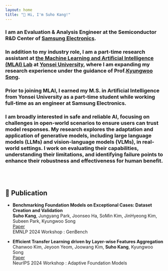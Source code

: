 ```yaml
---
layout: home
title: "👋 Hi, I'm Suho Kang!"
---
```


<link rel="stylesheet" href="/assets/css/custom.css">


### I am an Evaluation & Analysis Engineer at the Semiconductor R&D Center of <span class="blue-text"><a href="https://semiconductor.samsung.com/">Samsung Electronics</a></span>.

### In addition to my industry role, I am a part-time research assistant at <span class="blue-text"><a href="https://mlai.yonsei.ac.kr/home">the Machine Learning and Artificial Intelligence (MLAI) Lab</a></span> at <span class="blue-text"><a href="https://www.yonsei.ac.kr/en_sc/index.jsp">Yonsei University</a></span>, where I am expanding my research experience under the guidance of Prof.<span class="blue-text"><a href="https://scholar.google.com/citations?hl=ko&user=HWxRii4AAAAJ&view_op=list_works&sortby=pubdate">Kyungwoo Song</a></span>.

### Prior to joining MLAI, I earned my M.S. in Artificial Intelligence from Yonsei University as a part-time student while working full-time as an engineer at Samsung Electronics.  

### I am broadly interested in safe and reliable AI, focusing on challenges in open-world scenarios to ensure users can trust model responses. My research explores the adaptation and application of generative models, including large language models (LLMs) and vision-language models (VLMs), in real-world settings. I work on evaluating their capabilities, understanding their limitations, and identifying failure points to enhance their robustness and effectiveness for human benefit.  

<br><br>

## 🔭 Publication  
  * **Benchmarking Foundation Models on Exceptional Cases: Dataset Creation and Validation**  
  **Suho Kang**, Jungyang Park, Joonseo Ha, SoMin Kim, JinHyeong Kim, Subeen Park, Kyungwoo Song  
  [Paper](https://arxiv.org/abs/2410.18001)  
  EMNLP 2024 Workshop : GenBench  
    
  * **Efficient Transfer Learning driven by Layer-wise Features Aggregation**  
  Chanwoo Kim, Jeyoon Yeom, Joowang Kim, **Suho Kang**, Kyungwoo Song  
  [Paper](https://openreview.net/forum?id=Q0tfRYadhc#discussion)  
  NeurIPS 2024 Workshop : Adaptive Foundation Models  